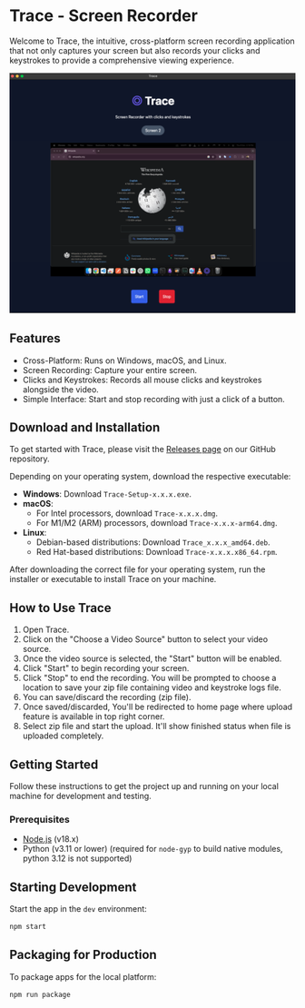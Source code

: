 # Trace - Screen Recorder

Welcome to Trace, the intuitive, cross-platform screen recording application that not only captures your screen but also records your clicks and keystrokes to provide a comprehensive viewing experience.

![screenshot](.erb/img/ss.png)

## Features

- Cross-Platform: Runs on Windows, macOS, and Linux.
- Screen Recording: Capture your entire screen.
- Clicks and Keystrokes: Records all mouse clicks and keystrokes alongside the video.
- Simple Interface: Start and stop recording with just a click of a button.

## Download and Installation

To get started with Trace, please visit the [Releases page](https://github.com/suraj-turing/trace/releases) on our GitHub repository.

Depending on your operating system, download the respective executable:

- **Windows**: Download `Trace-Setup-x.x.x.exe`.
- **macOS**:
  - For Intel processors, download `Trace-x.x.x.dmg`.
  - For M1/M2 (ARM) processors, download `Trace-x.x.x-arm64.dmg`.
- **Linux**:
  - Debian-based distributions: Download `Trace_x.x.x_amd64.deb`.
  - Red Hat-based distributions: Download `Trace-x.x.x.x86_64.rpm`.

After downloading the correct file for your operating system, run the installer or executable to install Trace on your machine.

## How to Use Trace

1. Open Trace.
2. Click on the "Choose a Video Source" button to select your video source.
3. Once the video source is selected, the "Start" button will be enabled.
4. Click "Start" to begin recording your screen.
5. Click "Stop" to end the recording. You will be prompted to choose a location to save your zip file containing video and keystroke logs file.
6. You can save/discard the recording (zip file).
7. Once saved/discarded, You'll be redirected to home page where upload feature is available in top right corner.
8. Select zip file and start the upload. It'll show finished status when file is uploaded completely.

## Getting Started

Follow these instructions to get the project up and running on your local machine for development and testing.

### Prerequisites

- [Node.js](https://nodejs.org/) (v18.x)
- Python (v3.11 or lower) (required for `node-gyp` to build native modules, python 3.12 is not supported)

## Starting Development

Start the app in the `dev` environment:

```bash
npm start
```

## Packaging for Production

To package apps for the local platform:

```bash
npm run package
```
